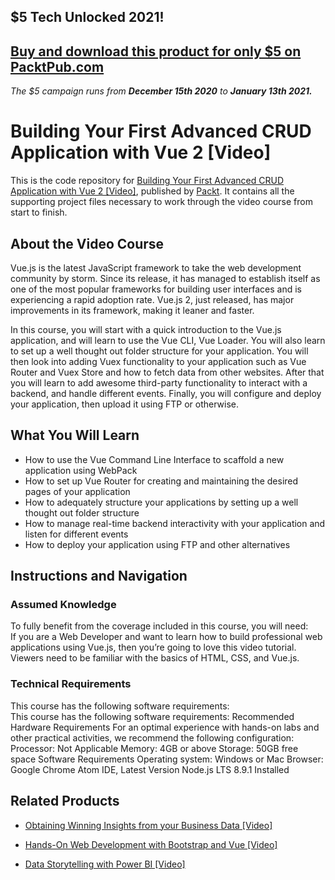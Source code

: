 ## $5 Tech Unlocked 2021!
[Buy and download this product for only $5 on PacktPub.com](https://www.packtpub.com/)
-----
*The $5 campaign         runs from __December 15th 2020__ to __January 13th 2021.__*

# Building Your First Advanced CRUD Application with Vue 2 [Video]
This is the code repository for [Building Your First Advanced CRUD Application with Vue 2 [Video]](https://www.packtpub.com/web-development/building-your-first-advanced-crud-application-vue-2-video?utm_source=github&utm_medium=repository&utm_campaign=9781788291613), published by [Packt](https://www.packtpub.com/?utm_source=github). It contains all the supporting project files necessary to work through the video course from start to finish.
## About the Video Course
Vue.js is the latest JavaScript framework to take the web development community by storm. Since its release, it has managed to establish itself as one of the most popular frameworks for building user interfaces and is experiencing a rapid adoption rate. Vue.js 2, just released, has major improvements in its framework, making it leaner and faster.

In this course, you will start with a quick introduction to the Vue.js application, and will learn to use the Vue CLI, Vue Loader. You will also learn to set up a well thought out folder structure for your application. You will then look into adding Vuex functionality to your application such as Vue Router and Vuex Store and how to fetch data from other websites. After that you will learn to add awesome third-party functionality to interact with a backend, and handle different events. Finally, you will configure and deploy your application, then upload it using FTP or otherwise.

<H2>What You Will Learn</H2>
<DIV class=book-info-will-learn-text>
<UL>
<LI>How to use the Vue Command Line Interface to scaffold a new application using WebPack 
<LI>How to set up Vue Router for creating and maintaining the desired pages of your application 
<LI>How to adequately structure your applications by setting up a well thought out folder structure 
<LI>How to manage real-time backend interactivity with your application and listen for different events 
<LI>How to deploy your application using FTP and other alternatives </LI></UL></DIV>

## Instructions and Navigation
### Assumed Knowledge
To fully benefit from the coverage included in this course, you will need:<br/>
If you are a Web Developer and want to learn how to build professional web applications using Vue.js, then you’re going to love this video tutorial. Viewers need to be familiar with the basics of HTML, CSS, and Vue.js.
### Technical Requirements
This course has the following software requirements:<br/>
This course has the following software requirements:
Recommended Hardware Requirements
For an optimal experience with hands-on labs and other practical activities, we recommend the following configuration:
Processor: Not Applicable Memory: 4GB or above Storage: 50GB free space
Software Requirements Operating system: Windows or Mac Browser: Google Chrome Atom IDE, Latest Version Node.js LTS 8.9.1 Installed


## Related Products
* [Obtaining Winning Insights from your Business Data [Video]](https://www.packtpub.com/big-data-and-business-intelligence/obtaining-winning-insights-your-business-data-video?utm_source=github&utm_medium=repository&utm_campaign=9781789954449)

* [Hands-On Web Development with Bootstrap and Vue [Video]](https://www.packtpub.com/web-development/hands-web-development-bootstrap-and-vue-video?utm_source=github&utm_medium=repository&utm_campaign=9781789950779)

* [Data Storytelling with Power BI [Video]](https://www.packtpub.com/big-data-and-business-intelligence/data-storytelling-power-bi-video?utm_source=github&utm_medium=repository&utm_campaign=9781789959475)

